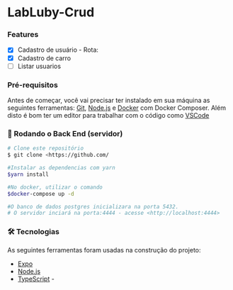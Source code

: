# LabLuby-Crud

### Features

- [x] Cadastro de usuário - Rota: 
- [x] Cadastro de carro
- [ ] Listar usuarios

### Pré-requisitos

Antes de começar, você vai precisar ter instalado em sua máquina as seguintes ferramentas:
[Git](https://git-scm.com), [Node.js](https://nodejs.org/en/) e [Docker](https://www.docker.com/) com Docker Composer.
Além disto é bom ter um editor para trabalhar com o código como [VSCode](https://code.visualstudio.com/)

### 🎲 Rodando o Back End (servidor)

```bash
# Clone este repositório
$ git clone <https://github.com/

#Instalar as dependencias com yarn
$yarn install

#No docker, utilizar o comando
$docker-compose up -d

#O banco de dados postgres inicializara na porta 5432.
# O servidor inciará na porta:4444 - acesse <http://localhost:4444>
```

### 🛠 Tecnologias

As seguintes ferramentas foram usadas na construção do projeto:

- [Expo](https://expo.io/)
- [Node.js](https://nodejs.org/en/)
- [TypeScript](https://www.typescriptlang.org/)
-[]()

